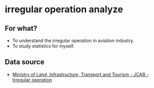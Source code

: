 # irregular operation analyze
## For what?
- To understand the irregular operation in aviation industry.
- To study statistics for myself.
## Data source
- [Ministry of Land, Infrastructure, Transport and Tourism - JCAB - Irregular operation](https://www.mlit.go.jp/koku/15_bf_000191.html)